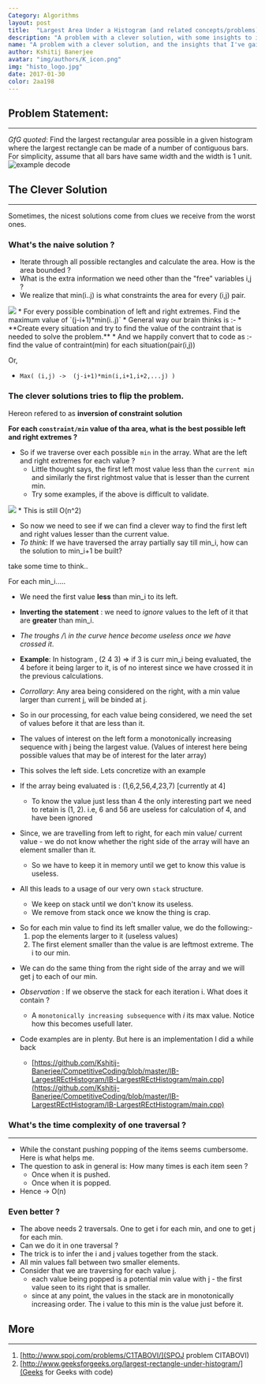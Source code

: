 ```yaml
---
Category: Algorithms
layout: post
title:  "Largest Area Under a Histogram (and related concepts/problems)."
description: "A problem with a clever solution, with some insights to its construction"
name: "A problem with a clever solution, and the insights that I've gained from it"
author: Kshitij Banerjee
avatar: "img/authors/K_icon.png"
img: "histo_logo.jpg"
date: 2017-01-30
color: 2aa198
---
```


## Problem Statement:
- - - - - - - - -
_GfG quoted_: Find the largest rectangular area possible in a given histogram where the largest rectangle can be made of a number of contiguous bars. For simplicity, assume that all bars have same width and the width is 1 unit.
<img src="/images/histogram1.png" alt="example decode" />

## The Clever Solution
- - - - - - - - - - - - -

Sometimes, the nicest solutions come from clues we receive from the worst ones.

### What's the naive solution ?
* Iterate through all possible rectangles and calculate the area. How is the area bounded ?
* What is the extra information we need other than the "free" variables i,j ?
* We realize that min(i..j) is what constraints the area for every (i,j) pair.
<img src="/images/minArea.jpg"/>
* For every possible combination of left and right extremes. Find the maximum value of `(j-i+1)*min(i..j)`
* General way our brain thinks is :-
  * **Create every situation and try to find the value of the contraint that is needed to solve the problem.**
  * And we happily convert that to code as :-  find the value of contraint(min) for each situation(pair(i,j))

Or,

* `Max( (i,j) ->  (j-i+1)*min(i,i+1,i+2,...j) )`


### The clever solutions tries to flip the problem.
Hereon refered to as **inversion of constraint solution**

**For each `constraint/min` value of tha area, what is the best possible left and right extremes ?**

* So if we traverse over each possible `min` in the array. What are the left and right extremes for each value ?
  * Little thought says, the first left most value less than the `current min` and similarly the first rightmost value that is lesser than the current min.
  * Try some examples, if the above is difficult to validate.

<img src="/images/extreme_for_min.jpg"/>
  * This is still O(n^2)

* So now we need to see if we can find a clever way to find the first left and right values lesser than the current value.
* _To think_: If we have traversed the array partially say till min_i, how can the solution to min_i+1 be built?

take some time to think..
<br>

For each min_i.....

* We need the first value **less** than min_i to its left.
* **Inverting the statement** : we need to _ignore_ values to the left of it that are **greater** than min_i.
* _The troughs /\ in the curve hence become useless once we have crossed it_.
* **Example**: In histogram , (2 4 3) => if 3 is curr min_i being evaluated, the 4 before it being larger to it, is of no interest since we have crossed it in the previous calculations.
* _Corrollary_: Any area being considered on the right, with a min value larger than current j, will be binded at j.
* So in our processing, for each value being considered, we need the set of values before it that are less than it.
* The values of interest on the left form a monotonically increasing sequence with j being the largest value. (Values of interest here being possible values that may be of interest for the later array)
* This solves the left side. Lets concretize with an example
* If the array being evaluated is  : (1,6,2,56,_4_,23,7) [currently at 4]
  * To know the value just less than 4 the only interesting part we need to retain is (1, 2). i.e, 6 and 56 are useless for calculation of 4, and have been ignored

* Since, we are travelling from left to right, for each min value/ current value -  we do not know whether the right side of the array will have an element smaller than it.
  * So we have to keep it in memory until we get to know this value is useless.
* All this leads to a usage of our very own `stack` structure.
  * We keep on stack until we don't know its useless.
  * We remove from stack once we know the thing is crap.


- So for each min value to find its left smaller value, we do the following:-
  1. pop the elements larger to it (useless values)
  2. The first element smaller than the value is are leftmost extreme. The i to our min.

* We can do the same thing from the right side of the array and we will get j to each of our min.

* _Observation_ : If we observe the stack for each iteration i. What does it contain ?
  * A `monotonically increasing subsequence` with _i_ its max value. Notice how this becomes usefull later.

* Code examples are in plenty. But here is an implementation I did a while back
  * [https://github.com/Kshitij-Banerjee/CompetitiveCoding/blob/master/IB-LargestREctHistogram/IB-LargestREctHistogram/main.cpp](https://github.com/Kshitij-Banerjee/CompetitiveCoding/blob/master/IB-LargestREctHistogram/IB-LargestREctHistogram/main.cpp)

### What's the time complexity of one traversal ?
- - - - - - -

* While the constant pushing popping of the items seems cumbersome. Here is what helps me.
* The question to ask in general is: How many times is each item seen ?
  * Once when it is pushed.
  * Once when it is popped.
* Hence ->  O(n)


### Even better ?
* The above needs 2 traversals. One to get i for each min, and one to get j for each min.
* Can we do it in one traversal ?
* The trick is to infer the i and j values together from the stack.
* All min values fall between two smaller elements.
* Consider that we are traversing for each value j.
  * each value being popped is a potential min value with j -  the first value seen to its right that is smaller.
  * since at any point, the values in the stack are in monotonically increasing order. The i value to this min is the value just before it.

## More
- - - - - -
  1. [http://www.spoj.com/problems/C1TABOVI/](SPOJ problem CITABOVI)
  2. [http://www.geeksforgeeks.org/largest-rectangle-under-histogram/](Geeks for Geeks with code)

